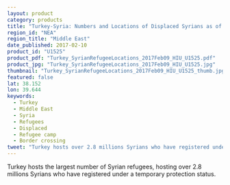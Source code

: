 ```yaml
---
layout: product
category: products
title: "Turkey-Syria: Numbers and Locations of Displaced Syrians as of Feb 09 2017"
region_id: "NEA"
region_title: "Middle East"
date_published: 2017-02-10
product_id: "U1525"
product_pdf: "Turkey_SyrianRefugeeLocations_2017Feb09_HIU_U1525.pdf"
product_jpg: "Turkey_SyrianRefugeeLocations_2017Feb09_HIU_U1525.jpg"
thumbnail: "Turkey_SyrianRefugeeLocations_2017Feb09_HIU_U1525_thumb.jpg"
featured: false
lat: 38.152
lon: 39.644
keywords:
  - Turkey
  - Middle East
  - Syria
  - Refugees
  - Displaced
  - Refugee camp
  - Border crossing
tweet: "Turkey hosts over 2.8 millions Syrians who have registered under a temporary protection status"
---
```

Turkey hosts the largest number of Syrian refugees, hosting over 2.8 millions Syrians who have registered under a temporary protection status.

